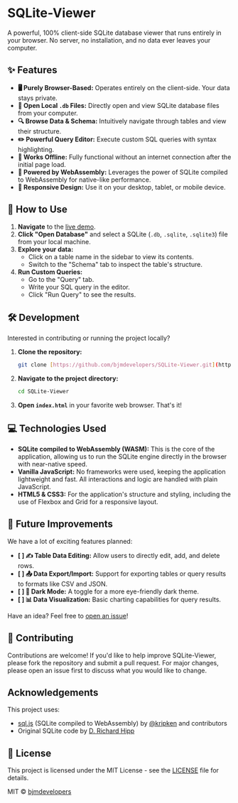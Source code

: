 # SQLite-Viewer

A powerful, 100% client-side SQLite database viewer that runs entirely in your browser. No server, no installation, and no data ever leaves your computer.

## ✨ Features

-   **🖥️ Purely Browser-Based:** Operates entirely on the client-side. Your data stays private.
-   **📂 Open Local `.db` Files:** Directly open and view SQLite database files from your computer.
-   **🔍 Browse Data & Schema:** Intuitively navigate through tables and view their structure.
-   **✏️ Powerful Query Editor:** Execute custom SQL queries with syntax highlighting.
-   **💾 Works Offline:** Fully functional without an internet connection after the initial page load.
-   **🚀 Powered by WebAssembly:** Leverages the power of SQLite compiled to WebAssembly for native-like performance.
-   **📱 Responsive Design:** Use it on your desktop, tablet, or mobile device.

## 🚀 How to Use

1.  **Navigate** to the [live demo](https://bjmdevelopers.github.io/SQLite-Viewer/).
2.  **Click "Open Database"** and select a SQLite (`.db`, `.sqlite`, `.sqlite3`) file from your local machine.
3.  **Explore your data:**
    * Click on a table name in the sidebar to view its contents.
    * Switch to the "Schema" tab to inspect the table's structure.
4.  **Run Custom Queries:**
    * Go to the "Query" tab.
    * Write your SQL query in the editor.
    * Click "Run Query" to see the results.

## 🛠️ Development

Interested in contributing or running the project locally?

1.  **Clone the repository:**
    ```bash
    git clone [https://github.com/bjmdevelopers/SQLite-Viewer.git](https://github.com/bjmdevelopers/SQLite-Viewer.git)
    ```
2.  **Navigate to the project directory:**
    ```bash
    cd SQLite-Viewer
    ```
3.  **Open `index.html`** in your favorite web browser. That's it!

## 💻 Technologies Used

* **SQLite compiled to WebAssembly (WASM):** This is the core of the application, allowing us to run the SQLite engine directly in the browser with near-native speed.
* **Vanilla JavaScript:** No frameworks were used, keeping the application lightweight and fast. All interactions and logic are handled with plain JavaScript.
* **HTML5 & CSS3:** For the application's structure and styling, including the use of Flexbox and Grid for a responsive layout.

## 🔮 Future Improvements

We have a lot of exciting features planned:

-   **[ ] ✍️ Table Data Editing:** Allow users to directly edit, add, and delete rows.
-   **[ ] 📤 Data Export/Import:** Support for exporting tables or query results to formats like CSV and JSON.
-   **[ ] 🎨 Dark Mode:** A toggle for a more eye-friendly dark theme.
-   **[ ] 📊 Data Visualization:** Basic charting capabilities for query results.

Have an idea? Feel free to [open an issue](https://github.com/bjmdevelopers/SQLite-Viewer/issues)!

## 🤝 Contributing

Contributions are welcome! If you'd like to help improve SQLite-Viewer, please fork the repository and submit a pull request. For major changes, please open an issue first to discuss what you would like to change.

## Acknowledgements

This project uses:
- [sql.js](https://github.com/sql-js/sql.js) (SQLite compiled to WebAssembly) by [@kripken](https://github.com/kripken) and contributors
- Original SQLite code by [D. Richard Hipp](https://www.sqlite.org/)

## 📜 License

This project is licensed under the MIT License - see the [LICENSE](LICENSE) file for details.

MIT © [bjmdevelopers](https://github.com/bjmdevelopers)
